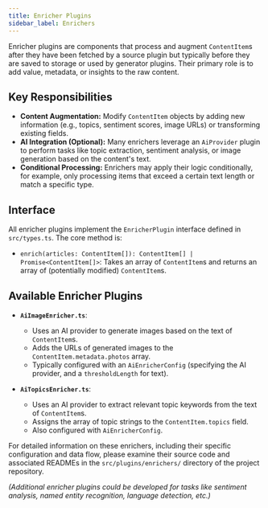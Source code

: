 ```yaml
---
title: Enricher Plugins
sidebar_label: Enrichers
---
```


Enricher plugins are components that process and augment `ContentItem`s after they have been fetched by a source plugin but typically before they are saved to storage or used by generator plugins. Their primary role is to add value, metadata, or insights to the raw content.

## Key Responsibilities

-   **Content Augmentation:** Modify `ContentItem` objects by adding new information (e.g., topics, sentiment scores, image URLs) or transforming existing fields.
-   **AI Integration (Optional):** Many enrichers leverage an `AiProvider` plugin to perform tasks like topic extraction, sentiment analysis, or image generation based on the content's text.
-   **Conditional Processing:** Enrichers may apply their logic conditionally, for example, only processing items that exceed a certain text length or match a specific type.

## Interface

All enricher plugins implement the `EnricherPlugin` interface defined in `src/types.ts`. The core method is:

-   `enrich(articles: ContentItem[]): ContentItem[] | Promise<ContentItem[]>`: Takes an array of `ContentItem`s and returns an array of (potentially modified) `ContentItem`s.

## Available Enricher Plugins

-   **`AiImageEnricher.ts`**:
    *   Uses an AI provider to generate images based on the text of `ContentItem`s.
    *   Adds the URLs of generated images to the `ContentItem.metadata.photos` array.
    *   Typically configured with an `AiEnricherConfig` (specifying the AI provider, and a `thresholdLength` for text).

-   **`AiTopicsEnricher.ts`**:
    *   Uses an AI provider to extract relevant topic keywords from the text of `ContentItem`s.
    *   Assigns the array of topic strings to the `ContentItem.topics` field.
    *   Also configured with `AiEnricherConfig`.

For detailed information on these enrichers, including their specific configuration and data flow, please examine their source code and associated READMEs in the `src/plugins/enrichers/` directory of the project repository.

*(Additional enricher plugins could be developed for tasks like sentiment analysis, named entity recognition, language detection, etc.)* 